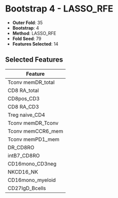 # Bootstrap 4 - LASSO_RFE

- **Outer Fold**: 35
- **Bootstrap**: 4
- **Method**: LASSO_RFE
- **Fold Seed**: 79
- **Features Selected**: 14

## Selected Features

| Feature |
|---------|
| Tconv memDR_total |
| CD8 RA_total |
| CD8pos_CD3 |
| CD8 RA_CD3 |
| Treg naive_CD4 |
| Tconv memDR_Tconv |
| Tconv memCCR6_mem |
| Tconv memPD1_mem |
| DR_CD8RO |
| intB7_CD8RO |
| CD16mono_CD3neg |
| NKCD16_NK |
| CD16mono_myeloid |
| CD27IgD_Bcells |
